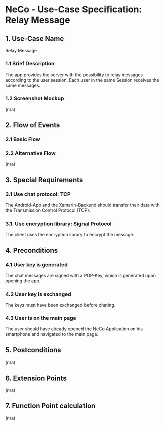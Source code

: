 # NeCo - Use-Case Specification: Relay Message

## 1. Use-Case Name
Relay Message

### 1.1 Brief Description
The app provides the server with the possibility to relay messages according to the user session.
Each user in the same Session receives the same messages.

### 1.2 Screenshot Mockup
(n/a)

## 2. Flow of Events

### 2.1 Basic Flow

<!-- ![basic flow] -->


### 2.2 Alternative Flow
(n/a)


## 3. Special Requirements
### 3.1 Use chat protocol: TCP
The Android-App and the Xamarin-Backend should transfer their data with the Transmission Control Protocol (TCP). 

### 3.1. Use encryption library: Signal Protocol
The client uses the encryption library to encrypt the message.


## 4. Preconditions

### 4.1 User key is generated
The chat messages are signed with a PGP-Key, which is generated upon opening the app.

### 4.2 User key is exchanged
The keys must have been exchanged before chating.

### 4.3 User is on the main page
The user should have already opened the NeCo Application on his smartphone and navigated to the main page.


## 5. Postconditions
(n/a)


## 6. Extension Points
(n/a)

## 7. Function Point calculation
(n/a)

<!-- Link definitions: -->

[basic flow]: <link> "Relay Message Basic Flow"

